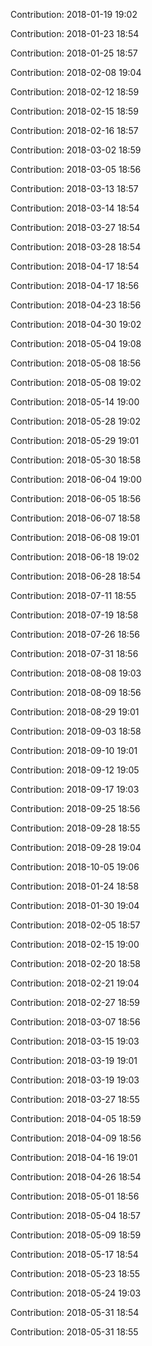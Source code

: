 Contribution: 2018-01-19 19:02

Contribution: 2018-01-23 18:54

Contribution: 2018-01-25 18:57

Contribution: 2018-02-08 19:04

Contribution: 2018-02-12 18:59

Contribution: 2018-02-15 18:59

Contribution: 2018-02-16 18:57

Contribution: 2018-03-02 18:59

Contribution: 2018-03-05 18:56

Contribution: 2018-03-13 18:57

Contribution: 2018-03-14 18:54

Contribution: 2018-03-27 18:54

Contribution: 2018-03-28 18:54

Contribution: 2018-04-17 18:54

Contribution: 2018-04-17 18:56

Contribution: 2018-04-23 18:56

Contribution: 2018-04-30 19:02

Contribution: 2018-05-04 19:08

Contribution: 2018-05-08 18:56

Contribution: 2018-05-08 19:02

Contribution: 2018-05-14 19:00

Contribution: 2018-05-28 19:02

Contribution: 2018-05-29 19:01

Contribution: 2018-05-30 18:58

Contribution: 2018-06-04 19:00

Contribution: 2018-06-05 18:56

Contribution: 2018-06-07 18:58

Contribution: 2018-06-08 19:01

Contribution: 2018-06-18 19:02

Contribution: 2018-06-28 18:54

Contribution: 2018-07-11 18:55

Contribution: 2018-07-19 18:58

Contribution: 2018-07-26 18:56

Contribution: 2018-07-31 18:56

Contribution: 2018-08-08 19:03

Contribution: 2018-08-09 18:56

Contribution: 2018-08-29 19:01

Contribution: 2018-09-03 18:58

Contribution: 2018-09-10 19:01

Contribution: 2018-09-12 19:05

Contribution: 2018-09-17 19:03

Contribution: 2018-09-25 18:56

Contribution: 2018-09-28 18:55

Contribution: 2018-09-28 19:04

Contribution: 2018-10-05 19:06

Contribution: 2018-01-24 18:58

Contribution: 2018-01-30 19:04

Contribution: 2018-02-05 18:57

Contribution: 2018-02-15 19:00

Contribution: 2018-02-20 18:58

Contribution: 2018-02-21 19:04

Contribution: 2018-02-27 18:59

Contribution: 2018-03-07 18:56

Contribution: 2018-03-15 19:03

Contribution: 2018-03-19 19:01

Contribution: 2018-03-19 19:03

Contribution: 2018-03-27 18:55

Contribution: 2018-04-05 18:59

Contribution: 2018-04-09 18:56

Contribution: 2018-04-16 19:01

Contribution: 2018-04-26 18:54

Contribution: 2018-05-01 18:56

Contribution: 2018-05-04 18:57

Contribution: 2018-05-09 18:59

Contribution: 2018-05-17 18:54

Contribution: 2018-05-23 18:55

Contribution: 2018-05-24 19:03

Contribution: 2018-05-31 18:54

Contribution: 2018-05-31 18:55

